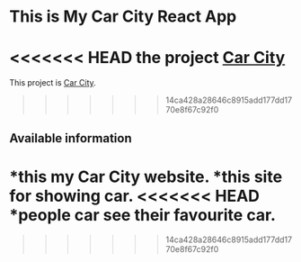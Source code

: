 # This is My Car City React App

<<<<<<< HEAD
the project [Car City](https://agitated-archimedes-b880fd.netlify.app)
=======
This project is [Car City](https://agitated-archimedes-b880fd.netlify.app/).

> > > > > > > 14ca428a28646c8915add177dd1770e8f67c92f0

## Available information

*this my Car City website.
*this site for showing car.
<<<<<<< HEAD
\*people car see their favourite car.
=======

> > > > > > > 14ca428a28646c8915add177dd1770e8f67c92f0
